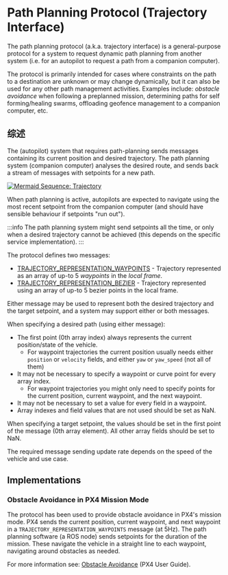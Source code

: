 # Path Planning Protocol (Trajectory Interface)

The path planning protocol (a.k.a. trajectory interface) is a general-purpose protocol for a system to request dynamic path planning from another system (i.e. for an autopilot to request a path from a companion computer).

The protocol is primarily intended for cases where constraints on the path to a destination are unknown or may change dynamically, but it can also be used for any other path management activities.
Examples include: _obstacle avoidance_ when following a preplanned mission, determining paths for self forming/healing swarms, offloading geofence management to a companion computer, etc.

## 综述

The (autopilot) system that requires path-planning sends messages containing its current position and desired trajectory.
The path planning system (companion computer) analyses the desired route, and sends back a stream of messages with setpoints for a new path.

[![Mermaid Sequence: Trajectory](https://mermaid.ink/img/eyJjb2RlIjoic2VxdWVuY2VEaWFncmFtO1xuICAgIHBhcnRpY2lwYW50IEF1dG9waWxvdFxuICAgIHBhcnRpY2lwYW50IENvbXBhbmlvblxuICAgIEF1dG9waWxvdC0-PkNvbXBhbmlvbjogRGVzaXJlZCBwYXRoL3RyYWplY3RvcnlcbiAgICBDb21wYW5pb24tPj5Db21wYW5pb246IENhbGN1bGF0ZSBiZXN0IHRyYWplY3RvcnlcbiAgICBDb21wYW5pb24tLT4-QXV0b3BpbG90OiBUYXJnZXQgc2V0cG9pbnQgKGlmIHJlcXVpcmVkKSIsIm1lcm1haWQiOnsidGhlbWUiOiJkZWZhdWx0In0sInVwZGF0ZUVkaXRvciI6ZmFsc2V9)](https://mermaid-js.github.io/mermaid-live-editor/#/edit/eyJjb2RlIjoic2VxdWVuY2VEaWFncmFtO1xuICAgIHBhcnRpY2lwYW50IEF1dG9waWxvdFxuICAgIHBhcnRpY2lwYW50IENvbXBhbmlvblxuICAgIEF1dG9waWxvdC0-PkNvbXBhbmlvbjogRGVzaXJlZCBwYXRoL3RyYWplY3RvcnlcbiAgICBDb21wYW5pb24tPj5Db21wYW5pb246IENhbGN1bGF0ZSBiZXN0IHRyYWplY3RvcnlcbiAgICBDb21wYW5pb24tLT4-QXV0b3BpbG90OiBUYXJnZXQgc2V0cG9pbnQgKGlmIHJlcXVpcmVkKSIsIm1lcm1haWQiOnsidGhlbWUiOiJkZWZhdWx0In0sInVwZGF0ZUVkaXRvciI6ZmFsc2V9)

<!--
sequenceDiagram;
    participant Autopilot
    participant Companion
    Autopilot->>Companion: Desired path/trajectory
    Companion->>Companion: Calculate best trajectory
    Companion-- >>Autopilot: Target setpoint (if required)
-->

When path planning is active, autopilots are expected to navigate using the most recent setpoint from the companion computer (and should have sensible behaviour if setpoints "run out").

:::info
The path planning system might send setpoints all the time, or only when a desired trajectory cannot be achieved (this depends on the specific service implementation).
:::

The protocol defines two messages:

- [TRAJECTORY_REPRESENTATION_WAYPOINTS](../messages/common.md#TRAJECTORY_REPRESENTATION_WAYPOINTS) - Trajectory represented as an array of up-to 5 _waypoints_ in the _local frame_.
- [TRAJECTORY_REPRESENTATION_BEZIER](../messages/common.md#TRAJECTORY_REPRESENTATION_BEZIER) - Trajectory represented using an array of up-to 5 bezier points in the local frame.

Either message may be used to represent both the desired trajectory and the target setpoint, and a system may support either or both messages.

When specifying a desired path (using either message):

- The first point (0th array index) always represents the current position/state of the vehicle.
  - For waypoint trajectories the current position usually needs either `position` or `velocity` fields, and either `yaw` or `yaw_speed` (not all of them)
- It may not be necessary to specify a waypoint or curve point for every array index.
  - For waypoint trajectories you might only need to specify points for the current position, current waypoint, and the next waypoint.
- It may not be necessary to set a value for every field in a waypoint.
- Array indexes and field values that are not used should be set as NaN.

When specifying a target setpoint, the values should be set in the first point of the message (0th array element).
All other array fields should be set to NaN.

The required message sending update rate depends on the speed of the vehicle and use case.

## Implementations

### Obstacle Avoidance in PX4 Mission Mode

The protocol has been used to provide obstacle avoidance in PX4's mission mode.
PX4 sends the current position, current waypoint, and next waypoint in a `TRAJECTORY_REPRESENTATION_WAYPOINTS` message (at 5Hz).
The path planning software (a ROS node) sends setpoints for the duration of the mission.
These navigate the vehicle in a straight line to each waypoint, navigating around obstacles as needed.

For more information see: [Obstacle Avoidance](https://docs.px4.io/en/computer_vision/obstacle_avoidance.html) (PX4 User Guide).
